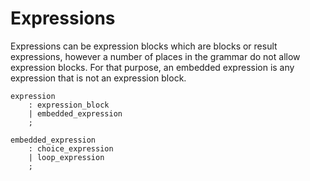 # Expressions

Expressions can be expression blocks which are blocks or result expressions, however a number of
places in the grammar do not allow expression blocks. For that purpose, an embedded expression is
any expression that is not an expression block.

```grammar
expression
    : expression_block
    | embedded_expression
    ;

embedded_expression
    : choice_expression
    | loop_expression
    ;
```
